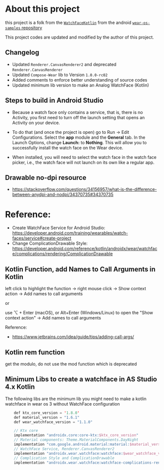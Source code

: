 # About this project

this project is a folk from the [`WatchFaceKotlin`](https://github.com/android/wear-os-samples/tree/main/WatchFaceKotlin) from the android [`wear-os-samples` repository](https://github.com/android/wear-os-samples/)

This project codes are updated and modified by the author of this project.

## Changelog
* Updated `Renderer.CanvasRenderer2` and deprecated `Renderer.CanvasRenderer`
* Updated `Compose-Wear` lib to Version `1.0.0-rc02`
* Added comments to enforce better understanding of source codes
* Updated minimum lib version to make an Analog WatchFace (Kotlin)

## Steps to build in Android Studio

* Because a watch face only contains a service, that is, there is no Activity, you first need to turn
off the launch setting that opens an Activity on your device.

* To do that (and once the project is open) go to Run -> Edit Configurations. Select the **app**
module and the **General** tab. In the Launch Options, change **Launch:** to **Nothing**. This will
allow you to successfully install the watch face on the Wear device.

* When installed, you will need to select the watch face in the watch face picker, i.e., the watch
face will not launch on its own like a regular app.


## Drawable no-dpi resource
* https://stackoverflow.com/questions/34156957/what-is-the-difference-between-anydpi-and-nodpi/34370735#34370735

# Reference:
* Create WatchFace Service for Android Studio: https://developer.android.com/training/wearables/watch-faces/service#create-project
* Change ComplicationDrawable Style: https://developer.android.com/reference/kotlin/androidx/wear/watchface/complications/rendering/ComplicationDrawable

## Kotlin Function, add Names to Call Arguments in Kotlin
left click to highlight the function -> right mouse click -> Show context action -> Add names to call arguments

or

use ⌥ + Enter (macOS), or Alt+Enter (Windows/Linux) to open the "Show context action" -> Add names to call arguments

Reference:
* https://www.jetbrains.com/idea/guide/tips/adding-call-args/

## Kotlin rem function
get the modulo, do not use the mod function which is deprecated

## Minimum Libs to create a watchface in AS Studio 4.x Kotlin
The following libs are the minimum lib you might need to make a kotlin watchface in wear os 3 without WatchFace configuration
```kotlin
    def ktx_core_version = '1.8.0'
    def material_version = "1.6.1"
    def wear_watchface_version = "1.1.0"

    // Ktx core
    implementation "androidx.core:core-ktx:$ktx_core_version"
    // Material components: Theme.MaterialComponents.DayNight
    implementation "com.google.android.material:material:$material_version"
    // WatchFace Service, Renderer.CanvasRenderer2
    implementation "androidx.wear.watchface:watchface:$wear_watchface_version"
    // Complication Style and ComplicationDrawable
    implementation "androidx.wear.watchface:watchface-complications-rendering:$wear_watchface_version"
```




